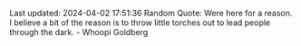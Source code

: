 Last updated: 2024-04-02 17:51:36
Random Quote: Were here for a reason. I believe a bit of the reason is to throw little torches out to lead people through the dark. - Whoopi Goldberg